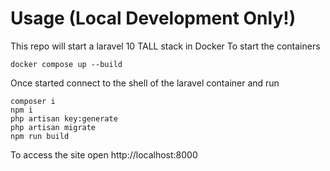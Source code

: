 # Usage (Local Development Only!)
This repo will start a laravel 10 TALL stack in Docker
To start the containers
```
docker compose up --build
```

Once started connect to the shell of the laravel container and run
```
composer i
npm i
php artisan key:generate
php artisan migrate
npm run build
```

To access the site open http://localhost:8000
